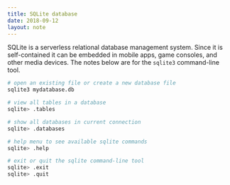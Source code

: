 ```yaml
---
title: SQLite database
date: 2018-09-12
layout: note
---
```


SQLite is a serverless relational database management system. Since it is self-contained it can be embedded in mobile apps, game consoles, and other media devices. The notes below are for the `sqlite3` command-line tool.

```bash
# open an existing file or create a new database file
sqlite3 mydatabase.db

# view all tables in a database
sqlite> .tables

# show all databases in current connection
sqlite> .databases

# help menu to see available sqlite commands
sqlite> .help

# exit or quit the sqlite command-line tool
sqlite> .exit
sqlite> .quit
```

